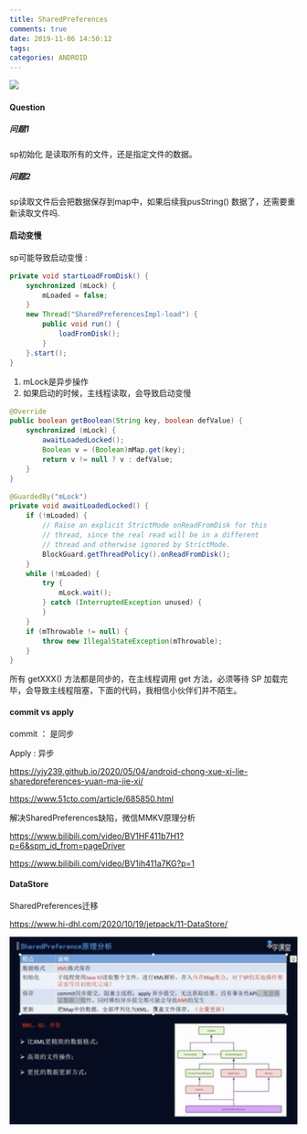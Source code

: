 ```yaml
---
title: SharedPreferences
comments: true
date: 2019-11-06 14:50:12
tags:
categories: ANDROID
---
```


![](https://s5.51cto.com/oss/202110/15/d91bb33922311055194a101ffe69424a.png)

#### Question

##### 问题1

sp初始化 是读取所有的文件，还是指定文件的数据。

##### 问题2

sp读取文件后会把数据保存到map中，如果后续我pusString() 数据了，还需要重新读取文件吗.

#### 启动变慢

sp可能导致启动变慢 :  

```java
private void startLoadFromDisk() {
    synchronized (mLock) {
        mLoaded = false;
    }
    new Thread("SharedPreferencesImpl-load") {
        public void run() {
            loadFromDisk();
        }
    }.start();
}
```

1. mLock是异步操作
2. 如果启动的时候，主线程读取，会导致启动变慢

```java
@Override
public boolean getBoolean(String key, boolean defValue) {
    synchronized (mLock) {
        awaitLoadedLocked();
        Boolean v = (Boolean)mMap.get(key);
        return v != null ? v : defValue;
    }
}
```

```java
@GuardedBy("mLock")
private void awaitLoadedLocked() {
    if (!mLoaded) {
        // Raise an explicit StrictMode onReadFromDisk for this
        // thread, since the real read will be in a different
        // thread and otherwise ignored by StrictMode.
        BlockGuard.getThreadPolicy().onReadFromDisk();
    }
    while (!mLoaded) {
        try {
            mLock.wait();
        } catch (InterruptedException unused) {
        }
    }
    if (mThrowable != null) {
        throw new IllegalStateException(mThrowable);
    }
}
```

所有 getXXX() 方法都是同步的，在主线程调用 get 方法，必须等待 SP 加载完毕，会导致主线程阻塞，下面的代码，我相信小伙伴们并不陌生。

#### commit vs apply

commit ： 是同步

Apply : 异步

https://yjy239.github.io/2020/05/04/android-chong-xue-xi-lie-sharedpreferences-yuan-ma-jie-xi/

https://www.51cto.com/article/685850.html

解决SharedPreferences缺陷，微信MMKV原理分析

https://www.bilibili.com/video/BV1HF411b7H1?p=6&spm_id_from=pageDriver

https://www.bilibili.com/video/BV1ih411a7KG?p=1

#### DataStore

SharedPreferences迁移

https://www.hi-dhl.com/2020/10/19/jetpack/11-DataStore/

![2022-05-27_4.07.44](SharedPreferences/2022-05-27_4.07.44.png)
